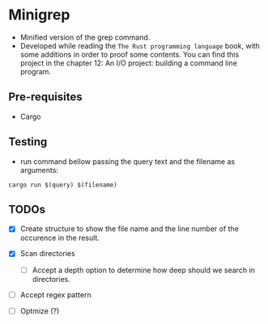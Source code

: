 # Minigrep

- Minified version of the grep command.
- Developed while reading the `The Rust programming language` book, with some additions in order to proof some contents. You can find this project in the chapter 12: An I/O project: building a command line program.

## Pre-requisites

- Cargo

## Testing

- run command bellow passing the query text and the filename as arguments:

```ssh
cargo run $(query) $(filename)

```

## TODOs

- [x] Create structure to show the file name and the line number of the occurence in the result.
- [x] Scan directories
    - [ ] Accept a depth option to determine how deep should we search in directories.  
- [ ] Accept regex pattern
- [ ] Optmize (?)


